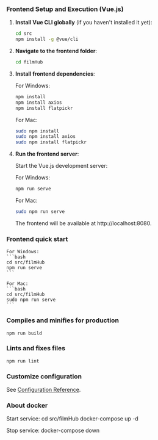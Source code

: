 
### **Frontend Setup and Execution (Vue.js)**

1. **Install Vue CLI globally** (if you haven't installed it yet):

   ```bash
   cd src
   npm install -g @vue/cli
   ````

2. **Navigate to the frontend folder**:

    ```bash
    cd filmHub
    ```

3. **Install frontend dependencies**:

    For Windows:
    ```bash
    npm install
    npm install axios
    npm install flatpickr
    ```

    For Mac:
    ```bash
    sudo npm install
    sudo npm install axios
    sudo npm install flatpickr
    ```

4. **Run the frontend server**:

    Start the Vue.js development server:

    For Windows:
    ```bash
    npm run serve
    ```

    For Mac:
    ```bash
    sudo npm run serve
    ```
    The frontend will be available at http://localhost:8080.


### Frontend quick start 

    For Windows:
    ```bash
    cd src/filmHub
    npm run serve
    ```

    For Mac:
    ```bash
    cd src/filmHub
    sudo npm run serve
    ```

### Compiles and minifies for production
```
npm run build
```

### Lints and fixes files
```
npm run lint
```

### Customize configuration
See [Configuration Reference](https://cli.vuejs.org/config/).

### **About docker**
Start service:
    cd src/filmHub
    docker-compose up -d

Stop service:
    docker-compose down